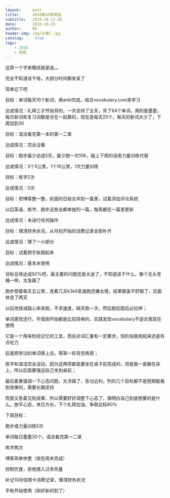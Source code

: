 ```yaml
---
layout:     post
title:      2018第43周周结
subtitle:   2018.10.12-28
date:       2018-10-29
author:     NS
header-img: img/头像1.jpg
catalog: 	 true
tags:
    - 2018 
    - 周结
--- 
```

这周一个字来概括就是迷。。

完全不知道该干啥，大部分时间都发呆了

简单记下吧

目标：单词每天15个新词，用anki完成，结合vocabulary.com来学习

达成情况：礼拜三才开始背的，一共坚持了五天，背了64个单词，用的是墨墨，每日新词和复习词数是合在一起算的，现在是每天25个，每天的新词太少了，下周加到30

目标：语法看完第一本的第一二章

达成情况：完全没看

目标：跑步最少达成5天，最少跑一次10K，碰上下雨的话用力量训练代替

达成情况：3个5公里，1个10公里，1次力量训练

目标：练字2次

达成情况：0次

目标：把博客整一整，前面的日结合并到一篇里，试着添加评论系统

以后英语、练字、跑步这些全都单独列一篇，每周都在一篇里更新

达成情况：未进行任何操作

目标：理清财务状况，从月初开始的消费记录全部补齐

达成情况：理了一小部分

目标：试着把手账用起来

达成情况：基本未使用

目标总体达成50%吧，最主要的问题还是太迷了，不知道该干什么，像个无头苍蝇一样，太急躁了

跑步想着每天五公里，连着几天k3k4变速跑还嫌太慢，结果膝盖不舒服了，后面休息了两天

以后改按减脂心率来跑，不求速度，隔天跑一次，然后跑前跑后必拉伸；

单词感觉还行，毕竟刚开始都是比较简单的，实践发现vocabulary不适合我现在使用

它是一个用来检验记忆的工具，而且对词汇量有一定要求，现阶段我用起来还是有点吃力

后面把学过的单词移上去，等第一轮背完再用；

练字和语法完全没动，因为这两项都是要坐在桌子前完成的，但是我一直躺在床上，所以后面要强迫自己坐到桌前；

最后着重强调一下心态问题，太浮躁了，急功近利，列的几个目标都不是短期能看到效果的，需要长期坚持

而我又急着见到成果，所以需要好好调整下心态了，搞明白自己到底想要的是什么，放平心态，来日方长，下个礼拜加油，争取达标80%

下周目标：

跑步或力量训练5次

单词每日墨墨30个，语法看完第一二章

练字两次

博客简单休整（放在周末完成）

控制饮食，拒绝摄入过多热量

补记10月信用卡消费记录，理清财务状况

手帐开始使用（刚好新的到了）
